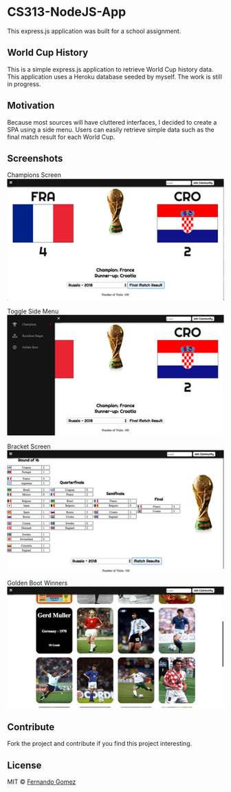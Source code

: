 # CS313-NodeJS-App

This express.js application was built for a school assignment. 

## World Cup History

This is a simple express.js application to retrieve World Cup history data. This application uses a Heroku database seeded by myself. The work is still in progress.

## Motivation
Because most sources will have cluttered interfaces, I decided to create a SPA using a side menu. Users can easily retrieve simple data such as the final match result for each World Cup.

## Screenshots
Champions Screen
![Image 1](https://github.com/nando07/CS313-NodeJS-App/blob/master/public/screenshots/Screen%20Shot%202018-07-24%20at%207.28.14%20PM.png "Champions Screen")

Toggle Side Menu
![Image 2](https://github.com/nando07/CS313-NodeJS-App/blob/master/public/screenshots/Screen%20Shot%202018-07-24%20at%207.28.34%20PM.png "Side Menu")

Bracket Screen
![Image 3](https://github.com/nando07/CS313-NodeJS-App/blob/master/public/screenshots/Screen%20Shot%202018-07-24%20at%207.29.17%20PM.png "Brackets")

Golden Boot Winners
![Image 4](https://github.com/nando07/CS313-NodeJS-App/blob/master/public/screenshots/Screen%20Shot%202018-07-24%20at%207.29.53%20PM.png "Top Scorer")

## Contribute

Fork the project and contribute if you find this project interesting. 

## License
MIT © [Fernando Gomez]()
